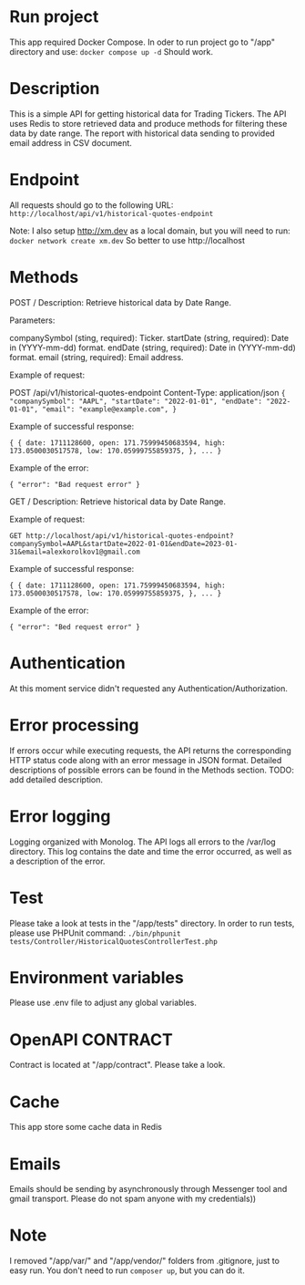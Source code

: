 # Run project
This app required Docker Compose. In oder to run project go to "/app" directory and use:
`docker compose up -d`
Should work.

# Description
This is a simple API for getting historical data for Trading Tickers. The API uses Redis to store retrieved data and produce methods for filtering these data by date range.
The report with historical data sending to provided email address in CSV document.

# Endpoint
All requests should go to the following URL:
`http://localhost/api/v1/historical-quotes-endpoint`

Note: I also setup http://xm.dev as a local domain, but you will need to run: `docker network create xm.dev`
So better to use http://localhost

# Methods

POST /
Description: Retrieve historical data by Date Range.

Parameters:

companySymbol (sting, required): Ticker.
startDate (string, required): Date in (YYYY-mm-dd) format.
endDate (string, required): Date in (YYYY-mm-dd) format.
email (string, required): Email address.

Example of request:

POST /api/v1/historical-quotes-endpoint
Content-Type: application/json
`{
"companySymbol": "AAPL",
"startDate": "2022-01-01",
"endDate": "2022-01-01",
"email": "example@example.com",
}`

Example of successful response:

`{
    {
        date: 1711128600,
        open: 171.75999450683594,
        high: 173.0500030517578,
        low: 170.05999755859375,
    },
    ...
}`

Example of the error:

`{
"error": "Bad request error"
}`


GET /
Description: Retrieve historical data by Date Range.

Example of request:

`GET http://localhost/api/v1/historical-quotes-endpoint?companySymbol=AAPL&startDate=2022-01-01&endDate=2023-01-31&email=alexkorolkov1@gmail.com`

Example of successful response:

`{
{
date: 1711128600,
open: 171.75999450683594,
high: 173.0500030517578,
low: 170.05999755859375,
},
...
}`

Example of the error:

`{
"error": "Bed request error"
}`


# Authentication
At this moment service didn't requested any Authentication/Authorization. 

# Error processing
If errors occur while executing requests, the API returns the corresponding HTTP status code along with an error message in JSON format. Detailed descriptions of possible errors can be found in the Methods section.
TODO: add detailed description.

# Error logging
Logging organized with Monolog. The API logs all errors to the /var/log directory. This log contains the date and time the error occurred, as well as a description of the error.

# Test
Please take a look at tests in the "/app/tests" directory. In order to run tests, please use PHPUnit command:
`./bin/phpunit tests/Controller/HistoricalQuotesControllerTest.php`

# Environment variables 
Please use .env file to adjust any global variables.

# OpenAPI CONTRACT
Contract is located at "/app/contract". Please take a look.

# Cache 
This app store some cache data in Redis

# Emails
Emails should be sending by asynchronously through Messenger tool and gmail transport. 
Please do not spam anyone with my credentials))

# Note 
I removed "/app/var/" and "/app/vendor/" folders from .gitignore, just to easy run. You don't need to run `composer up`, but you can do it.
